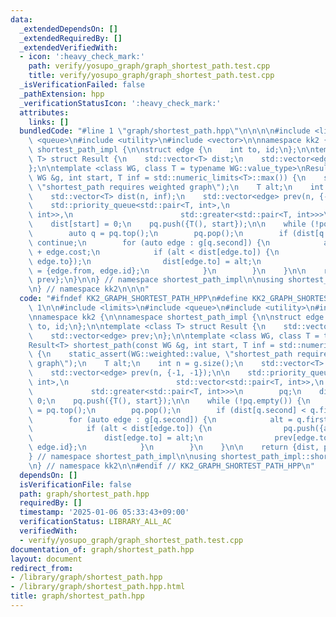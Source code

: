 ```yaml
---
data:
  _extendedDependsOn: []
  _extendedRequiredBy: []
  _extendedVerifiedWith:
  - icon: ':heavy_check_mark:'
    path: verify/yosupo_graph/graph_shortest_path.test.cpp
    title: verify/yosupo_graph/graph_shortest_path.test.cpp
  _isVerificationFailed: false
  _pathExtension: hpp
  _verificationStatusIcon: ':heavy_check_mark:'
  attributes:
    links: []
  bundledCode: "#line 1 \"graph/shortest_path.hpp\"\n\n\n\n#include <limits>\n#include\
    \ <queue>\n#include <utility>\n#include <vector>\n\nnamespace kk2 {\n\nnamespace\
    \ shortest_path_impl {\n\nstruct edge {\n    int to, id;\n};\n\ntemplate <class\
    \ T> struct Result {\n    std::vector<T> dist;\n    std::vector<edge> prev;\n\
    };\n\ntemplate <class WG, class T = typename WG::value_type>\nResult<T> shortest_path(const\
    \ WG &g, int start, T inf = std::numeric_limits<T>::max()) {\n    static_assert(WG::weighted::value,\
    \ \"shortest_path requires weighted graph\");\n    T alt;\n    int n = g.size();\n\
    \    std::vector<T> dist(n, inf);\n    std::vector<edge> prev(n, {-1, -1});\n\n\
    \    std::priority_queue<std::pair<T, int>,\n                        std::vector<std::pair<T,\
    \ int>>,\n                        std::greater<std::pair<T, int>>>\n        pq;\n\
    \    dist[start] = 0;\n    pq.push({T(), start});\n\n    while (!pq.empty()) {\n\
    \        auto q = pq.top();\n        pq.pop();\n        if (dist[q.second] < q.first)\
    \ continue;\n        for (auto edge : g[q.second]) {\n            alt = q.first\
    \ + edge.cost;\n            if (alt < dist[edge.to]) {\n                pq.push({alt,\
    \ edge.to});\n                dist[edge.to] = alt;\n                prev[edge.to]\
    \ = {edge.from, edge.id};\n            }\n        }\n    }\n\n    return {dist,\
    \ prev};\n}\n\n} // namespace shortest_path_impl\n\nusing shortest_path_impl::shortest_path;\n\
    \n} // namespace kk2\n\n\n"
  code: "#ifndef KK2_GRAPH_SHORTEST_PATH_HPP\n#define KK2_GRAPH_SHORTEST_PATH_HPP\
    \ 1\n\n#include <limits>\n#include <queue>\n#include <utility>\n#include <vector>\n\
    \nnamespace kk2 {\n\nnamespace shortest_path_impl {\n\nstruct edge {\n    int\
    \ to, id;\n};\n\ntemplate <class T> struct Result {\n    std::vector<T> dist;\n\
    \    std::vector<edge> prev;\n};\n\ntemplate <class WG, class T = typename WG::value_type>\n\
    Result<T> shortest_path(const WG &g, int start, T inf = std::numeric_limits<T>::max())\
    \ {\n    static_assert(WG::weighted::value, \"shortest_path requires weighted\
    \ graph\");\n    T alt;\n    int n = g.size();\n    std::vector<T> dist(n, inf);\n\
    \    std::vector<edge> prev(n, {-1, -1});\n\n    std::priority_queue<std::pair<T,\
    \ int>,\n                        std::vector<std::pair<T, int>>,\n           \
    \             std::greater<std::pair<T, int>>>\n        pq;\n    dist[start] =\
    \ 0;\n    pq.push({T(), start});\n\n    while (!pq.empty()) {\n        auto q\
    \ = pq.top();\n        pq.pop();\n        if (dist[q.second] < q.first) continue;\n\
    \        for (auto edge : g[q.second]) {\n            alt = q.first + edge.cost;\n\
    \            if (alt < dist[edge.to]) {\n                pq.push({alt, edge.to});\n\
    \                dist[edge.to] = alt;\n                prev[edge.to] = {edge.from,\
    \ edge.id};\n            }\n        }\n    }\n\n    return {dist, prev};\n}\n\n\
    } // namespace shortest_path_impl\n\nusing shortest_path_impl::shortest_path;\n\
    \n} // namespace kk2\n\n#endif // KK2_GRAPH_SHORTEST_PATH_HPP\n"
  dependsOn: []
  isVerificationFile: false
  path: graph/shortest_path.hpp
  requiredBy: []
  timestamp: '2025-01-06 05:33:43+09:00'
  verificationStatus: LIBRARY_ALL_AC
  verifiedWith:
  - verify/yosupo_graph/graph_shortest_path.test.cpp
documentation_of: graph/shortest_path.hpp
layout: document
redirect_from:
- /library/graph/shortest_path.hpp
- /library/graph/shortest_path.hpp.html
title: graph/shortest_path.hpp
---
```

